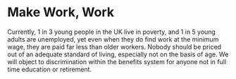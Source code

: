 Make Work, Work
===============

Currently, 1 in 3 young people in the UK live in poverty, and 1 in 5 
young adults are unemployed, yet even when they do find work at the 
minimum wage, they are paid far less than older workers. Nobody should 
be priced out of an adequate standard of living, especially not on the 
basis of age. We will object to discrimination within the benefits 
system for anyone not in full time education or retirement.
